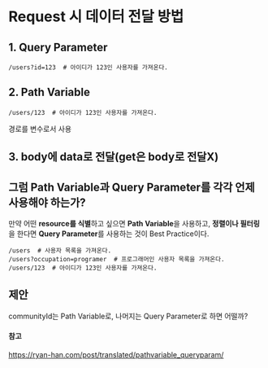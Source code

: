# Request 시 데이터 전달 방법

## 1. Query Parameter

```
/users?id=123  # 아이디가 123인 사용자를 가져온다.
```

## 2. Path Variable

```
/users/123  # 아이디가 123인 사용자를 가져온다.
```

경로를 변수로서 사용



## 3. body에 data로 전달(get은 body로 전달X)





## 그럼 Path Variable과 Query Parameter를 각각 언제 사용해야 하는가?

만약 어떤 **resource를 식별**하고 싶으면 **Path Variable**을 사용하고,
**정렬이나 필터링**을 한다면 **Query Parameter**를 사용하는 것이 Best Practice이다.

```
/users  # 사용자 목록을 가져온다.
/users?occupation=programer  # 프로그래머인 사용자 목록을 가져온다.
/users/123  # 아이디가 123인 사용자를 가져온다.
```





## 제안

communityId는 Path Variable로, 나머지는 Query Parameter로 하면 어떨까?





#### 참고

https://ryan-han.com/post/translated/pathvariable_queryparam/